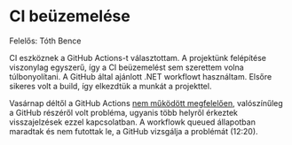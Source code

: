 # CI beüzemelése

Felelős: Tóth Bence

CI eszköznek a GitHub Actions-t választottam. A projektünk felépítése viszonylag egyszerű, így a CI beüzemelést sem szerettem volna túlbonyolítani. A GitHub által ajánlott .NET workflowt használtam. Elsőre sikeres volt a build, így elkezdtük a munkát a projekttel.

Vasárnap déltől a GitHub Actions [nem működött megfelelően](https://www.githubstatus.com/incidents/zbpwygxwb3gw), valószínűleg a GitHub részéről volt probléma, ugyanis több helyről érkeztek visszajelzések ezzel kapcsolatban. A workflowk queued állapotban maradtak és nem futottak le, a GitHub vizsgálja a problémát (12:20).
